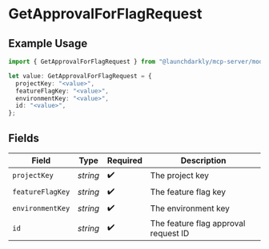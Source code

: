 # GetApprovalForFlagRequest

## Example Usage

```typescript
import { GetApprovalForFlagRequest } from "@launchdarkly/mcp-server/models/operations";

let value: GetApprovalForFlagRequest = {
  projectKey: "<value>",
  featureFlagKey: "<value>",
  environmentKey: "<value>",
  id: "<value>",
};
```

## Fields

| Field                                | Type                                 | Required                             | Description                          |
| ------------------------------------ | ------------------------------------ | ------------------------------------ | ------------------------------------ |
| `projectKey`                         | *string*                             | :heavy_check_mark:                   | The project key                      |
| `featureFlagKey`                     | *string*                             | :heavy_check_mark:                   | The feature flag key                 |
| `environmentKey`                     | *string*                             | :heavy_check_mark:                   | The environment key                  |
| `id`                                 | *string*                             | :heavy_check_mark:                   | The feature flag approval request ID |